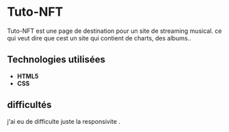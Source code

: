# Tuto-NFT

Tuto-NFT est une page de destination pour un site de streaming musical.
ce qui veut dire que cest un site qui contient de charts, des albums..
## Technologies utilisées

- **HTML5**
- **CSS**
## difficultés 
j'ai eu de difficulte juste la responsivite .
 

